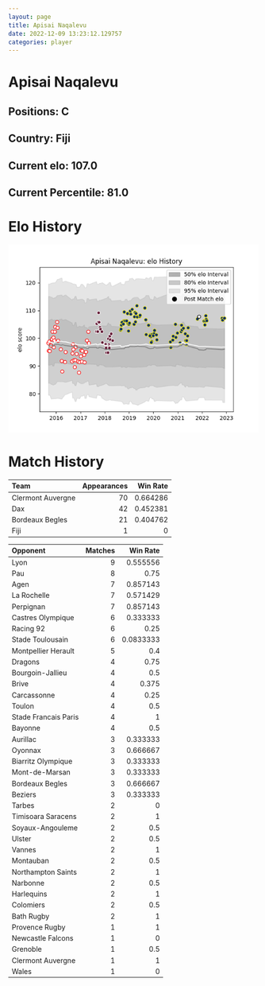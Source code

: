 ```yaml
---  
layout: page  
title: Apisai Naqalevu  
date: 2022-12-09 13:23:12.129757  
categories: player  
---
```

# Apisai Naqalevu

## Positions: C

## Country: Fiji

## Current elo: 107.0

## Current Percentile: 81.0

# Elo History


![elo history](history_ApisaiNaqalevu.png)
# Match History


| Team              |   Appearances |   Win Rate |
|:------------------|--------------:|-----------:|
| Clermont Auvergne |            70 |   0.664286 |
| Dax               |            42 |   0.452381 |
| Bordeaux Begles   |            21 |   0.404762 |
| Fiji              |             1 |   0        |

| Opponent             |   Matches |   Win Rate |
|:---------------------|----------:|-----------:|
| Lyon                 |         9 |  0.555556  |
| Pau                  |         8 |  0.75      |
| Agen                 |         7 |  0.857143  |
| La Rochelle          |         7 |  0.571429  |
| Perpignan            |         7 |  0.857143  |
| Castres Olympique    |         6 |  0.333333  |
| Racing 92            |         6 |  0.25      |
| Stade Toulousain     |         6 |  0.0833333 |
| Montpellier Herault  |         5 |  0.4       |
| Dragons              |         4 |  0.75      |
| Bourgoin-Jallieu     |         4 |  0.5       |
| Brive                |         4 |  0.375     |
| Carcassonne          |         4 |  0.25      |
| Toulon               |         4 |  0.5       |
| Stade Francais Paris |         4 |  1         |
| Bayonne              |         4 |  0.5       |
| Aurillac             |         3 |  0.333333  |
| Oyonnax              |         3 |  0.666667  |
| Biarritz Olympique   |         3 |  0.333333  |
| Mont-de-Marsan       |         3 |  0.333333  |
| Bordeaux Begles      |         3 |  0.666667  |
| Beziers              |         3 |  0.333333  |
| Tarbes               |         2 |  0         |
| Timisoara Saracens   |         2 |  1         |
| Soyaux-Angouleme     |         2 |  0.5       |
| Ulster               |         2 |  0.5       |
| Vannes               |         2 |  1         |
| Montauban            |         2 |  0.5       |
| Northampton Saints   |         2 |  1         |
| Narbonne             |         2 |  0.5       |
| Harlequins           |         2 |  1         |
| Colomiers            |         2 |  0.5       |
| Bath Rugby           |         2 |  1         |
| Provence Rugby       |         1 |  1         |
| Newcastle Falcons    |         1 |  0         |
| Grenoble             |         1 |  0.5       |
| Clermont Auvergne    |         1 |  1         |
| Wales                |         1 |  0         |